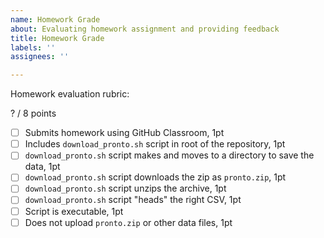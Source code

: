 ```yaml
---
name: Homework Grade
about: Evaluating homework assignment and providing feedback
title: Homework Grade
labels: ''
assignees: ''

---
```


Homework evaluation rubric: 

? / 8 points

- [ ] Submits homework using GitHub Classroom, 1pt
- [ ] Includes `download_pronto.sh` script in root of the repository, 1pt
- [ ] `download_pronto.sh` script makes and moves to a directory to save the data, 1pt
- [ ] `download_pronto.sh` script downloads the zip as `pronto.zip`, 1pt
- [ ] `download_pronto.sh` script unzips the archive, 1pt
- [ ] `download_pronto.sh` script "heads" the right CSV, 1pt
- [ ] Script is executable, 1pt
- [ ] Does not upload `pronto.zip` or other data files, 1pt
